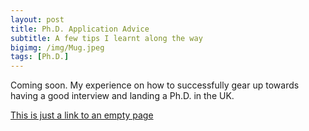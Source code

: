 ```yaml
---
layout: post
title: Ph.D. Application Advice
subtitle: A few tips I learnt along the way
bigimg: /img/Mug.jpeg
tags: [Ph.D.]
---
```



Coming soon. My experience on how to successfully gear up towards having a good interview and landing a Ph.D. in the UK.


[This is just a link to an empty page](https://www.blaisedelaney.science/)
